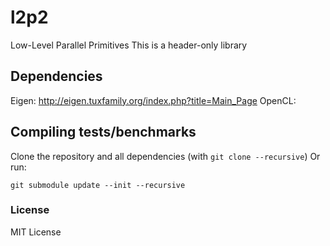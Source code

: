 # l2p2
Low-Level Parallel Primitives
This is a header-only library

## Dependencies
Eigen:
http://eigen.tuxfamily.org/index.php?title=Main_Page
OpenCL:

## Compiling tests/benchmarks
Clone the repository and all dependencies (with `git clone --recursive`)
Or run:
```
git submodule update --init --recursive
```

### License
MIT License
